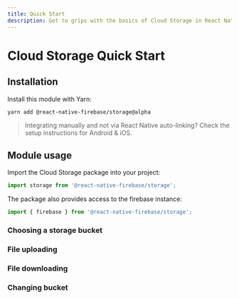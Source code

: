 ```yaml
---
title: Quick Start
description: Get to grips with the basics of Cloud Storage in React Native Firebase
---
```


# Cloud Storage Quick Start

## Installation

Install this module with Yarn:

```bash
yarn add @react-native-firebase/storage@alpha
```

> Integrating manually and not via React Native auto-linking? Check the setup instructions for <Anchor version group href="/android">Android</Anchor> & <Anchor version group href="/ios">iOS</Anchor>.

## Module usage

Import the Cloud Storage package into your project:

```js
import storage from '@react-native-firebase/storage';
```

The package also provides access to the firebase instance:

```js
import { firebase } from '@react-native-firebase/storage';
```

### Choosing a storage bucket

### File uploading

### File downloading

### Changing bucket
